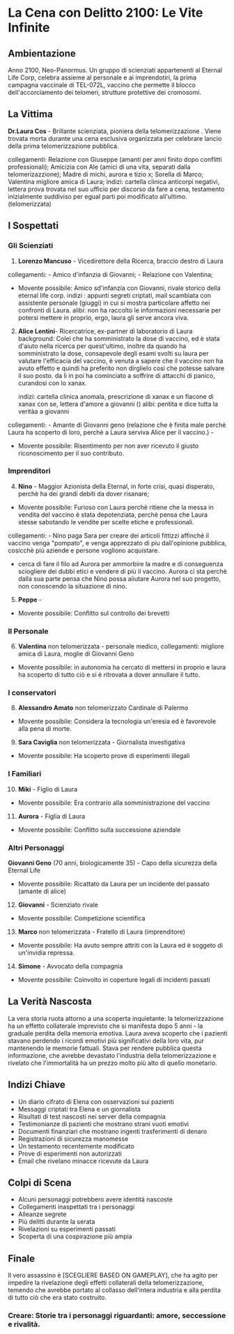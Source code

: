 # La Cena con Delitto 2100: Le Vite Infinite

## Ambientazione

Anno 2100, Neo-Panormus. Un gruppo di scienziati appartenenti al Eternal Life Corp, celebra assieme al personale e ai imprendotiri, la prima campagna vaccinale di TEL-072L, vaccino che permette il blocco dell'accorciamento dei telomeri, strutture protettive dei cromosomi.

## La Vittima

**Dr.Laura Cos** - Brillante scienziata, pioniera della telomerizzazione . Viene trovata morta durante una cena esclusiva organizzata per celebrare lancio della prima telomerizzazione pubblica.

collegamenti: Relazione con Giuseppe (amanti per anni finito dopo conflitti professionali);
Amicizia con Ale (amici di una vita, separati dalla telomerizazzione);
Madre di michi, aurora e tizio x;
Sorella di Marco;
Valentina migliore amica di Laura;
indizi: cartella clinica anticorpi negativi, lettera prova trovata nel suo ufficio per discorso da fare a cena, testamento inizialmente suddiviso per egual parti poi modificato all'ultimo. (telomerizzata)

## I Sospettati

### Gli Scienziati

1. **Lorenzo Mancuso** - Vicedirettore della Ricerca, braccio destro di Laura

collegamenti: - Amico d'infanzia di Giovanni; - Relazione con Valentina;

- Movente possibile: Amico sd'infanzia con Giovanni, rivale storico della eternal life corp.
indizi : appunti segreti criptati, mail scambiata con assistente personale  (giuggi) in cui si mostra particolare affetto nei confronti di Laura.
alibi: non ha raccolto le informazioni necessarie per potersi mettere in proprio, ergo, laura gli serve ancora viva.

2. **Alice Lentini**- Ricercatrice, ex-partner di laboratorio di Laura
   background: Colei che ha somministrato la dose di vaccino, ed è stata d'aiuto nella ricerca per quest'ultimo, inoltre da quando ha somministrato la dose, consapevole degli esami svolti su laura per valutare l'efficacia del vaccino, è venuta a sapere che il vaccino non ha avuto effetto e quindi ha preferito non dirglielo così che potesse salvare il suo posto. da li in poi ha cominciato a soffrire di attacchi di panico, curandosi con lo xanax.
   
   indizi: cartella clinica anomala, prescrizione di xanax e un flacone di xanax con se, lettera d'amore a giovanni ()
   alibi: pentita e dice tutta la veritàa a giovanni

collegamenti: - Amante di Giovanni geno (relazione che è finita male perchè Laura ha scoperto di loro, perchè a Laura serviva Alice per il vaccino.) -

- Movente possibile: Risentimento per non aver ricevuto il giusto riconoscimento per il suo contributo.

### Imprenditori

4. **Nino** - Maggior Azionista della Eternal, in forte crisi, quasi disperato, perchè ha dei grandi debiti da dover risanare;

- Movente possibile: Furioso con Laura perchè ritiene che la messa in vendita del vaccino è stata depotenziata, perchè pensa che Laura stesse sabotando le vendite per scelte etiche e professionali.

collegamenti: - Nino paga Sara per creare dei articoli fittizzi affinchè il vaccino venga "pompato", e venga apprezzato di piu dall'opinione pubblica, cosicchè più aziende e persone vogliono acquistare.

- cerca di fare il filo ad Aurora per ammorbire la madre e di conseguenza sciogliere dei dubbi etici e vendere di più il vaccino. Aurora ci sta perchè dalla sua parte pensa che Nino possa aiiutare Aurora nel suo progetto, non conoscendo la situazione di nino.

5. **Peppe** -

- Movente possibile: Conflitto sul controllo dei brevetti

### Il Personale

6. **Valentina** non telomerizzata - personale medico,
   collegamenti: migliore amica di Laura, moglie di Giovanni Geno

- Movente possibile: in autonomia ha cercato di mettersi in proprio e laura ha scoperto di tutto ciò e si è ritrovata a dover annullare il tutto.

### I conservatori

8. **Alessandro Amato** non telomerizzato Cardinale di Palermo

- Movente possibile: Considera la tecnologia un'eresia ed è favorevole alla pena di morte.

9. **Sara Caviglia** non telomerizzata - Giornalista investigativa

- Movente possibile: Ha scoperto prove di esperimenti illegali

### I Familiari

10. **Miki** - Figlio di Laura

- Movente possibile: Era contrario alla somministrazione del vaccino

11. **Aurora** - Figlia di Laura

- Movente possibile: Conflitto sulla successione aziendale

### Altri Personaggi

**Giovanni Geno** (70 anni, biologicamente 35) - Capo della sicurezza della Eternal Life

- Movente possibile: Ricattato da Laura per un incidente del passato (amante di alice)

12. **Giovanni** - Scienziato rivale

- Movente possibile: Competizione scientifica

13. **Marco** non telomerizzata - Fratello di Laura
    (imprenditore)

- Movente possibile: Ha avuto sempre attriti con la Laura ed è soggeto di un'invidia repressa.

14. **Simone** - Avvocato della compagnia

- Movente possibile: Coinvolto in coperture legali di incidenti passati

## La Verità Nascosta

La vera storia ruota attorno a una scoperta inquietante: la telomerizzazione ha un effetto collaterale imprevisto che si manifesta dopo 5 anni - la graduale perdita della memoria emotiva. Laura aveva scoperto che i pazienti stavano perdendo i ricordi emotivi più significativi della loro vita, pur mantenendo le memorie fattuali. Stava per rendere pubblica questa informazione, che avrebbe devastato l'industria della telomerizzazione e rivelato che l'immortalità ha un prezzo molto più alto di quello monetario.

## Indizi Chiave

- Un diario cifrato di Elena con osservazioni sui pazienti
- Messaggi criptati tra Elena e un giornalista
- Risultati di test nascosti nei server della compagnia
- Testimonianze di pazienti che mostrano strani vuoti emotivi
- Documenti finanziari che mostrano ingenti trasferimenti di denaro
- Registrazioni di sicurezza manomesse
- Un testamento recentemente modificato
- Prove di esperimenti non autorizzati
- Email che rivelano minacce ricevute da Laura

## Colpi di Scena

- Alcuni personaggi potrebbero avere identità nascoste
- Collegamenti inaspettati tra i personaggi
- Alleanze segrete
- Più delitti durante la serata
- Rivelazioni su esperimenti passati
- Scoperta di una cospirazione più ampia

## Finale

Il vero assassino è [SCEGLIERE BASED ON GAMEPLAY], che ha agito per impedire la rivelazione degli effetti collaterali della telomerizzazione, temendo che avrebbe portato al collasso dell'intera industria e alla perdita di tutto ciò che era stato costruito.

### Creare: Storie tra i personaggi riguardanti: amore, seccessione e rivalità.

